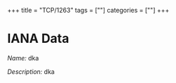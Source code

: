 +++
title = "TCP/1263"
tags = [""]
categories = [""]
+++

# IANA Data

_Name:_ dka

_Description:_ dka

